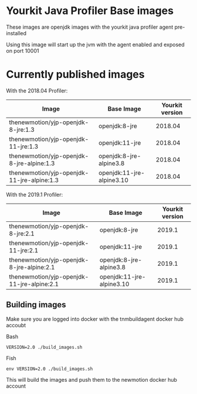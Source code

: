 # Yourkit Java Profiler Base images

These images are openjdk images with the yourkit java profiler agent pre-installed

Using this image will start up the jvm with the agent enabled and exposed on port 10001

# Currently published images

With the 2018.04 Profiler:

| Image                                      | Base Image                | Yourkit version |
|--------------------------------------------|---------------------------|-----------------|
| thenewmotion/yjp-openjdk-8-jre:1.3         | openjdk:8-jre             | 2018.04         |
| thenewmotion/yjp-openjdk-11-jre:1.3        | openjdk:11-jre            | 2018.04         |
| thenewmotion/yjp-openjdk-8-jre-alpine:1.3  | openjdk:8-jre-alpine3.8   | 2018.04         |
| thenewmotion/yjp-openjdk-11-jre-alpine:1.3 | openjdk:11-jre-alpine3.10 | 2018.04         |

With the 2019.1 Profiler:

| Image                                      | Base Image                | Yourkit version |
|--------------------------------------------|---------------------------|-----------------|
| thenewmotion/yjp-openjdk-8-jre:2.1         | openjdk:8-jre             | 2019.1          |
| thenewmotion/yjp-openjdk-11-jre:2.1        | openjdk:11-jre            | 2019.1          |
| thenewmotion/yjp-openjdk-8-jre-alpine:2.1  | openjdk:8-jre-alpine3.8   | 2019.1          |
| thenewmotion/yjp-openjdk-11-jre-alpine:2.1 | openjdk:11-jre-alpine3.10 | 2019.1          |


## Building images

Make sure you are logged into docker with the tnmbuildagent docker hub accoubt

Bash
```
VERSION=2.0 ./build_images.sh
```

Fish
```
env VERSION=2.0 ./build_images.sh
```

This will build the images and push them to the newmotion docker hub account